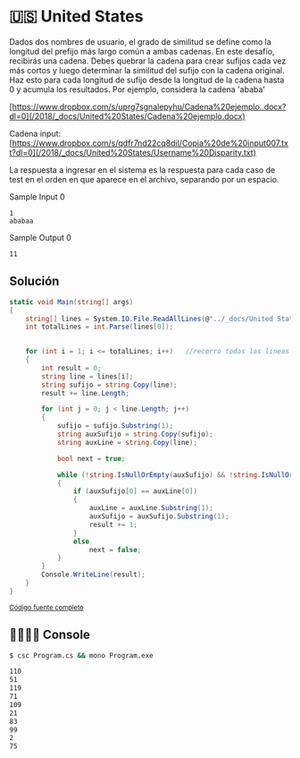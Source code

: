 # 🇺🇸 United States

Dados dos nombres de usuario, el grado de similitud se define como la longitud del prefijo más largo común a ambas cadenas. En este desafío, recibirás una cadena. Debes quebrar la cadena para crear sufijos cada vez más cortos y luego determinar la similitud del sufijo con la cadena original. Haz esto para cada longitud de sufijo desde la longitud de la cadena hasta 0 y acumula los resultados. Por ejemplo, considera la cadena 'ababa'

[https://www.dropbox.com/s/uprg7sgnalepyhu/Cadena%20ejemplo..docx?dl=0](/2018/_docs/United%20States/Cadena%20ejemplo.docx)

Cadena input: [https://www.dropbox.com/s/qdfr7nd22cq8dil/Copia%20de%20input007.txt?dl=0](/2018/_docs/United%20States/Username%20Disparity.txt)

La respuesta a ingresar en el sistema es la respuesta para cada caso de test en el orden en que aparece en el archivo, separando por un espacio.

Sample Input 0

```
1
ababaa 
```

Sample Output 0

```
11
```

## Solución

```c#
static void Main(string[] args)
{
    string[] lines = System.IO.File.ReadAllLines(@"../_docs/United States/Username Disparity.txt");
    int totalLines = int.Parse(lines[0]);
    

    for (int i = 1; i <= totalLines; i++)   //recorro todas las lineas
    {
        int result = 0;
        string line = lines[i];
        string sufijo = string.Copy(line);
        result += line.Length;

        for (int j = 0; j < line.Length; j++)
        {
            sufijo = sufijo.Substring(1);
            string auxSufijo = string.Copy(sufijo);
            string auxLine = string.Copy(line);

            bool next = true;

            while (!string.IsNullOrEmpty(auxSufijo) && !string.IsNullOrEmpty(auxLine) && next)
            {
                if (auxSufijo[0] == auxLine[0])
                {
                    auxLine = auxLine.Substring(1);
                    auxSufijo = auxSufijo.Substring(1);
                    result += 1;
                }
                else
                    next = false;
            }
        }
        Console.WriteLine(result);
    }
}
```

<small>[Código fuente completo](Program.cs)</small>

## 👨‍💻👩‍💻 Console

```bash
$ csc Program.cs && mono Program.exe

110
51
119
71
109
21
83
99
2
75
```